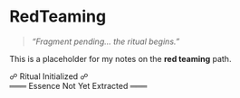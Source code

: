# RedTeaming

> *“Fragment pending... the ritual begins.”*

This is a placeholder for my notes on the **red teaming** path.

☍ Ritual Initialized ☍  
═══ Essence Not Yet Extracted ═══
